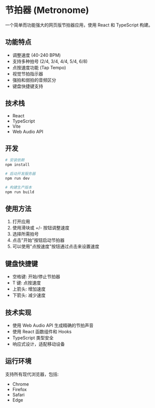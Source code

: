 # 节拍器 (Metronome)

一个简单而功能强大的网页版节拍器应用，使用 React 和 TypeScript 构建。

## 功能特点

- 调整速度 (40-240 BPM)
- 支持多种拍号 (2/4, 3/4, 4/4, 5/4, 6/8)
- 点按速度功能 (Tap Tempo)
- 视觉节拍指示器
- 强拍和弱拍的音频区分
- 键盘快捷键支持

## 技术栈

- React
- TypeScript
- Vite
- Web Audio API

## 开发

```bash
# 安装依赖
npm install

# 启动开发服务器
npm run dev

# 构建生产版本
npm run build
```

## 使用方法

1. 打开应用
2. 使用滑块或 +/- 按钮调整速度
3. 选择所需拍号
4. 点击"开始"按钮启动节拍器
5. 可以使用"点按速度"按钮通过点击来设置速度

## 键盘快捷键

- 空格键: 开始/停止节拍器
- T 键: 点按速度
- 上箭头: 增加速度
- 下箭头: 减少速度

## 技术实现

- 使用 Web Audio API 生成精确的节拍声音
- 使用 React 函数组件和 Hooks
- TypeScript 类型安全
- 响应式设计，适配移动设备

## 运行环境

支持所有现代浏览器，包括:

- Chrome
- Firefox
- Safari
- Edge
